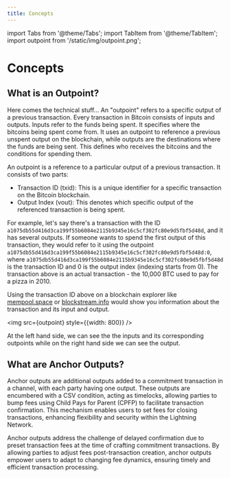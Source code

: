 ```yaml
---
title: Concepts
---
```


import Tabs from '@theme/Tabs';
import TabItem from '@theme/TabItem';
import outpoint from '/static/img/outpoint.png';

# Concepts

## What is an Outpoint?

Here comes the technical stuff...
An "outpoint" refers to a specific output of a previous transaction. Every transaction in Bitcoin consists of inputs and outputs. Inputs refer to the funds being spent. It specifies where the bitcoins being spent come from. It uses an outpoint to reference a previous unspent output on the blockchain, while outputs are the destinations where the funds are being sent. This defines who receives the bitcoins and the conditions for spending them.

An outpoint is a reference to a particular output of a previous transaction. It consists of two parts:

- Transaction ID (txid): This is a unique identifier for a specific transaction on the Bitcoin blockchain.
- Output Index (vout): This denotes which specific output of the referenced transaction is being spent.

For example, let's say there's a transaction with the ID `a1075db55d416d3ca199f55b6084e2115b9345e16c5cf302fc80e9d5fbf5d48d`, and it has several outputs. If someone wants to spend the first output of this transaction, they would refer to it using the outpoint `a1075db55d416d3ca199f55b6084e2115b9345e16c5cf302fc80e9d5fbf5d48d:0`, where `a1075db55d416d3ca199f55b6084e2115b9345e16c5cf302fc80e9d5fbf5d48d` is the transaction ID and 0 is the output index (indexing starts from 0).
The transaction above is an actual transaction - the 10,000 BTC used to pay for a pizza in 2010.

Using the transaction ID above on a blockchain explorer like [mempool.space](https://mempool.space) or [blockstream.info](https://blockstream.info) would show you information about the transaction and its input and output. 

<img src={outpoint} style={{width: 800}} />

At the left hand side, we can see the the inputs and its corresponding outpoints while on the right hand side we can see the output.

## What are Anchor Outputs?

Anchor outputs are additional outputs added to a commitment transaction in a channel, with each party having one output. These outputs are encumbered with a CSV condition, acting as timelocks, allowing parties to bump fees using Child Pays for Parent (CPFP) to facilitate transaction confirmation. This mechanism enables users to set fees for closing transactions, enhancing flexibility and security within the Lightning Network. 

Anchor outputs address the challenge of delayed confirmation due to preset transaction fees at the time of crafting commitment transactions. By allowing parties to adjust fees post-transaction creation, anchor outputs empower users to adapt to changing fee dynamics, ensuring timely and efficient transaction processing. 
